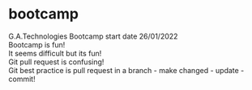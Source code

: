 # bootcamp
G.A.Technologies Bootcamp start date 26/01/2022<br>
Bootcamp is fun!<br>
It seems difficult but its fun!<br>
Git pull request is confusing!<br>
Git best practice is pull request in a branch - make changed - update - commit!<br>
